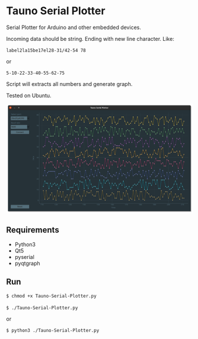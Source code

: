 # Tauno Serial Plotter
Serial Plotter for Arduino and other embedded devices.

Incoming data should be string. Ending with new line character.
Like:

    label2la15be17el28-31/42-54 78

or

    5-10-22-33-40-55-62-75

Script will extracts all numbers and generate graph.

Tested on Ubuntu.


![Screenshot on ubuntu](https://github.com/taunoe/tauno-serial-plotter/blob/master/img/screenshot.png)

## Requirements

* Python3
* Qt5
* pyserial
* pyqtgraph

## Run
    $ chmod +x Tauno-Serial-Plotter.py

    $ ./Tauno-Serial-Plotter.py

or 

    $ python3 ./Tauno-Serial-Plotter.py


